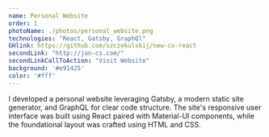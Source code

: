 ```yaml
---
name: Personal Website
order: 1
photoName: ./photos/personal_website.png
technologies: "React, Gatsby, GraphQl"
GHlink: https://github.com/szczekulskij/new-cv-react
secondLink: "http://jan-cs.com/"
secondLinkCallToAction: "Visit Website"
background: '#e91425'
color: '#fff'
---
```


I developed a personal website leveraging Gatsby, a modern static site generator, and GraphQL for clear code structure. The site's responsive user interface was built using React paired with Material-UI components, while the foundational layout was crafted using HTML and CSS.